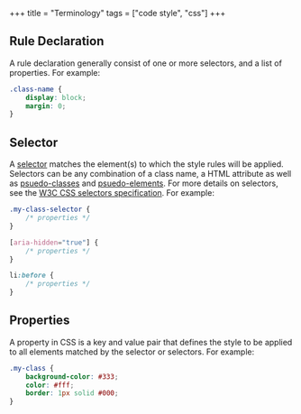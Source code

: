 +++
title = "Terminology"
tags = ["code style", "css"]
+++

## Rule Declaration

A rule declaration generally consist of one or more selectors, and a list of properties. For example:

```css
.class-name {
    display: block;
    margin: 0;
}
```

## Selector

A [selector](https://www.w3.org/TR/selectors-3/#selectors) matches the element(s) to which the style rules will be applied. Selectors can be any combination of a class name, a HTML attribute as well as [psuedo-classes](https://www.w3.org/TR/selectors-3/#pseudo-classes) and [psuedo-elements](https://www.w3.org/TR/selectors-3/#pseudo-elements). For more details on selectors, see the [W3C CSS selectors specification](https://www.w3.org/TR/selectors-3/). For example:

```css
.my-class-selector {
    /* properties */
}

[aria-hidden="true"] {
    /* properties */
}

li:before {
    /* properties */
}
```

## Properties

A property in CSS is a key and value pair that defines the style to be applied to all elements matched by the selector or selectors. For example:

```css
.my-class {
    background-color: #333;
    color: #fff;
    border: 1px solid #000;
}
```
